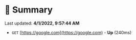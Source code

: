 # 📖 Summary
Last updated: **4/1/2022, 9:57:44 AM**

- `GET` [https://google.com](https://google.com) - **Up** (240ms)
